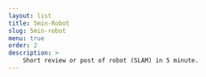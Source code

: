 ```yaml
---
layout: list
title: 5min-Robot
slug: 5min-robot
menu: true
order: 2
description: >
    Short review or post of robot (SLAM) in 5 minute.
---
```

